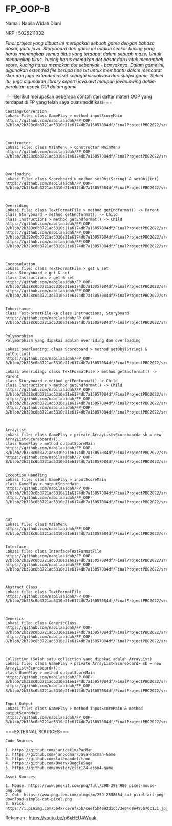 # FP_OOP-B

Nama  : Nabila A'idah Diani

NRP   : 5025211032


*Final project yang dibuat ini merupakan sebuah game dengan bahasa dasar, yaitu java. Storyboard dari game ini adalah seekor kucing yang harus menangkap semua tikus yang terdapat dalam sebuah maze. Untuk menangkap tikus, kucing harus memakan dot besar dan untuk menambah score, kucing harus memakan dot sebanyak - banyaknya. Dalam game ini, digunakan extended file berupa tipe txt untuk membantu dalam mencatat skor dan juga extended asset sebagai visualisasi dari subjek game. Selain itu, juga digunakan library seperti java.awt maupun javax.swing dalam perakitan aspek GUI dalam game.*





===Berikut merupakan beberapa contoh dari daftar materi OOP yang terdapat di FP yang telah saya buat/modifikasi===


```
Casting/Conversion
Lokasi File: class GamePlay > method inputScoreMain
https://github.com/nabilaaidah/FP_OOP-B/blob/2b328c0b3721ad5310e21e6174db7a15057084df/FinalProjectPBO2022/src/main/java/FinalProjectPBO/GamePlay.java



Constructor
Lokasi File: class MainMenu > constructor MainMenu
https://github.com/nabilaaidah/FP_OOP-B/blob/2b328c0b3721ad5310e21e6174db7a15057084df/FinalProjectPBO2022/src/main/java/FinalProjectPBO/MainMenu.java



Overloading
Lokasi File: class Scoreboard > method setObj(String) & setObj(int)
https://github.com/nabilaaidah/FP_OOP-B/blob/2b328c0b3721ad5310e21e6174db7a15057084df/FinalProjectPBO2022/src/main/java/FinalProjectPBO/Scoreboard.java



Overriding
Lokasi file: class TextFormatFile > method getEndformat() -> Parent
class Storyboard > method getEndformat() -> Child
class Instructions > method getEndformat() -> Child
https://github.com/nabilaaidah/FP_OOP-B/blob/2b328c0b3721ad5310e21e6174db7a15057084df/FinalProjectPBO2022/src/main/java/FinalProjectPBO/TextFormatFile.java
https://github.com/nabilaaidah/FP_OOP-B/blob/2b328c0b3721ad5310e21e6174db7a15057084df/FinalProjectPBO2022/src/main/java/FinalProjectPBO/Storyboard.java
https://github.com/nabilaaidah/FP_OOP-B/blob/2b328c0b3721ad5310e21e6174db7a15057084df/FinalProjectPBO2022/src/main/java/FinalProjectPBO/Instructions.java



Encapsulation
Lokasi file: class TextFormatFile > get & set
class Storyboard > get & set
class Instructions > get & set
https://github.com/nabilaaidah/FP_OOP-B/blob/2b328c0b3721ad5310e21e6174db7a15057084df/FinalProjectPBO2022/src/main/java/FinalProjectPBO/TextFormatFile.java
https://github.com/nabilaaidah/FP_OOP-B/blob/2b328c0b3721ad5310e21e6174db7a15057084df/FinalProjectPBO2022/src/main/java/FinalProjectPBO/TextFormatFile.java


Inheritance
class TextFormatFile ke class Instructions, Storyboard
https://github.com/nabilaaidah/FP_OOP-B/blob/2b328c0b3721ad5310e21e6174db7a15057084df/FinalProjectPBO2022/src/main/java/FinalProjectPBO/Storyboard.java


Polymorphism
Polymorphism yang dipakai adalah overriding dan overloading

Lokasi overloading: class Scoreboard > method setObj(String) & setObj(int)
https://github.com/nabilaaidah/FP_OOP-B/blob/2b328c0b3721ad5310e21e6174db7a15057084df/FinalProjectPBO2022/src/main/java/FinalProjectPBO/Scoreboard.java

Lokasi overriding: class TextFormatFile > method getEndformat() -> Parent
class Storyboard > method getEndformat() -> Child
class Instructions > method getEndformat() -> Child
https://github.com/nabilaaidah/FP_OOP-B/blob/2b328c0b3721ad5310e21e6174db7a15057084df/FinalProjectPBO2022/src/main/java/FinalProjectPBO/TextFormatFile.java
https://github.com/nabilaaidah/FP_OOP-B/blob/2b328c0b3721ad5310e21e6174db7a15057084df/FinalProjectPBO2022/src/main/java/FinalProjectPBO/Storyboard.java
https://github.com/nabilaaidah/FP_OOP-B/blob/2b328c0b3721ad5310e21e6174db7a15057084df/FinalProjectPBO2022/src/main/java/FinalProjectPBO/Instructions.java



ArrayList
Lokasi file: class GamePlay > private ArrayList<Scoreboard> sb = new ArrayList<Scoreboard>();
class GamePlay > method outputScoreMain
https://github.com/nabilaaidah/FP_OOP-B/blob/2b328c0b3721ad5310e21e6174db7a15057084df/FinalProjectPBO2022/src/main/java/FinalProjectPBO/GamePlay.java
https://github.com/nabilaaidah/FP_OOP-B/blob/2b328c0b3721ad5310e21e6174db7a15057084df/FinalProjectPBO2022/src/main/java/FinalProjectPBO/GamePlay.java


Exception Handling
Lokasi file: class GamePlay > inputScoreMain
class GamePlay > outputScoreMain
https://github.com/nabilaaidah/FP_OOP-B/blob/2b328c0b3721ad5310e21e6174db7a15057084df/FinalProjectPBO2022/src/main/java/FinalProjectPBO/GamePlay.java
https://github.com/nabilaaidah/FP_OOP-B/blob/2b328c0b3721ad5310e21e6174db7a15057084df/FinalProjectPBO2022/src/main/java/FinalProjectPBO/GamePlay.java



GUI
Lokasi file: class MainMenu
https://github.com/nabilaaidah/FP_OOP-B/blob/2b328c0b3721ad5310e21e6174db7a15057084df/FinalProjectPBO2022/src/main/java/FinalProjectPBO/MainMenu.java


Interface
Lokasi file: class InterfaceTextFormatFile
https://github.com/nabilaaidah/FP_OOP-B/blob/2b328c0b3721ad5310e21e6174db7a15057084df/FinalProjectPBO2022/src/main/java/FinalProjectPBO/InterfaceTextFormatFile.java
https://github.com/nabilaaidah/FP_OOP-B/blob/2b328c0b3721ad5310e21e6174db7a15057084df/FinalProjectPBO2022/src/main/java/FinalProjectPBO/Instructions.java



Abstract Class
Lokasi file: class TextFormatFile
https://github.com/nabilaaidah/FP_OOP-B/blob/2b328c0b3721ad5310e21e6174db7a15057084df/FinalProjectPBO2022/src/main/java/FinalProjectPBO/TextFormatFile.java



Generics
Lokasi file: class GenericClass
https://github.com/nabilaaidah/FP_OOP-B/blob/2b328c0b3721ad5310e21e6174db7a15057084df/FinalProjectPBO2022/src/main/java/FinalProjectPBO/GenericClass.java
https://github.com/nabilaaidah/FP_OOP-B/blob/2b328c0b3721ad5310e21e6174db7a15057084df/FinalProjectPBO2022/src/main/java/FinalProjectPBO/TextFormatFile.java



Collection (Salah satu collection yang dipakai adalah ArrayList)
Lokasi file: class GamePlay > private ArrayList<Scoreboard> sb = new ArrayList<Scoreboard>();
class GamePlay > method outputScoreMain
https://github.com/nabilaaidah/FP_OOP-B/blob/2b328c0b3721ad5310e21e6174db7a15057084df/FinalProjectPBO2022/src/main/java/FinalProjectPBO/GamePlay.java
https://github.com/nabilaaidah/FP_OOP-B/blob/2b328c0b3721ad5310e21e6174db7a15057084df/FinalProjectPBO2022/src/main/java/FinalProjectPBO/GamePlay.java


Input Output
Lokasi file: class GamePlay > method inputScoreMain & method outputScoreMain
https://github.com/nabilaaidah/FP_OOP-B/blob/2b328c0b3721ad5310e21e6174db7a15057084df/FinalProjectPBO2022/src/main/java/FinalProjectPBO/GamePlay.java
```






===EXTERNAL SOURCES===

```Code Sources```
```
1. https://github.com/janicek1m/PacMan
2. https://github.com/janbodnar/Java-Pacman-Game
3. https://github.com/tatemandel/tron
4. https://github.com/Overv/BoggleSaga
5. https://github.com/mystor/cisc124-assn4-game
```

```Asset Sources```
```
1. Mouse: https://www.pngkit.com/png/full/398-3984980_pixel-mouse-png.png
2. Cat: https://www.pngitem.com/pimgs/m/259-2598654_cat-pixel-art-png-download-simple-cat-pixel.png
3. Brick: https://i.pinimg.com/564x/ce/ef/5b/ceef5b4e92d1cc73e0468e495b70c131.jpg
```


Rekaman : https://youtu.be/p6xHEU4Wuuk
